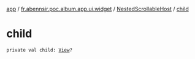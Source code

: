 [app](../../index.md) / [fr.abennsir.poc.album.app.ui.widget](../index.md) / [NestedScrollableHost](index.md) / [child](./child.md)

# child

`private val child: `[`View`](https://developer.android.com/reference/android/view/View.html)`?`
